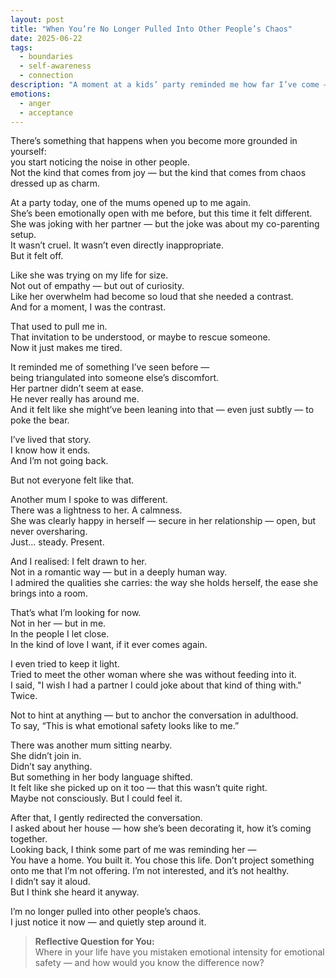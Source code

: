 ```yaml
---
layout: post
title: "When You’re No Longer Pulled Into Other People’s Chaos"
date: 2025-06-22
tags:
  - boundaries
  - self-awareness
  - connection
description: "A moment at a kids’ party reminded me how far I’ve come — and how clear the difference feels now between emotional safety and emotional entanglement."
emotions:
  - anger
  - acceptance
---
```


There’s something that happens when you become more grounded in yourself:  
you start noticing the noise in other people.  
Not the kind that comes from joy — but the kind that comes from chaos dressed up as charm.

At a party today, one of the mums opened up to me again.  
She’s been emotionally open with me before, but this time it felt different.  
She was joking with her partner — but the joke was about my co-parenting setup.  
It wasn’t cruel. It wasn’t even directly inappropriate.  
But it felt off.

Like she was trying on my life for size.  
Not out of empathy — but out of curiosity.  
Like her overwhelm had become so loud that she needed a contrast.  
And for a moment, I was the contrast.

That used to pull me in.  
That invitation to be understood, or maybe to rescue someone.  
Now it just makes me tired.

It reminded me of something I’ve seen before —  
being triangulated into someone else’s discomfort.  
Her partner didn’t seem at ease.  
He never really has around me.  
And it felt like she might’ve been leaning into that — even just subtly — to poke the bear.

I’ve lived that story.  
I know how it ends.  
And I’m not going back.

But not everyone felt like that.

Another mum I spoke to was different.  
There was a lightness to her. A calmness.  
She was clearly happy in herself — secure in her relationship — open, but never oversharing.  
Just… steady. Present.

And I realised: I felt drawn to her.  
Not in a romantic way — but in a deeply human way.  
I admired the qualities she carries: the way she holds herself, the ease she brings into a room.

That’s what I’m looking for now.  
Not in her — but in me.  
In the people I let close.  
In the kind of love I want, if it ever comes again.

I even tried to keep it light.  
Tried to meet the other woman where she was without feeding into it.  
I said, "I wish I had a partner I could joke about that kind of thing with."  
Twice.

Not to hint at anything — but to anchor the conversation in adulthood.  
To say, “This is what emotional safety looks like to me.”

There was another mum sitting nearby.  
She didn’t join in.  
Didn’t say anything.  
But something in her body language shifted.  
It felt like she picked up on it too — that this wasn’t quite right.  
Maybe not consciously. But I could feel it.

After that, I gently redirected the conversation.  
I asked about her house — how she’s been decorating it, how it’s coming together.  
Looking back, I think some part of me was reminding her —  
You have a home. You built it. You chose this life. Don’t project something onto me that I’m not offering. I’m not interested, and it’s not healthy.  
I didn’t say it aloud.  
But I think she heard it anyway.

I’m no longer pulled into other people’s chaos.  
I just notice it now — and quietly step around it.

> **Reflective Question for You:**  
> Where in your life have you mistaken emotional intensity for emotional safety — and how would you know the difference now?

